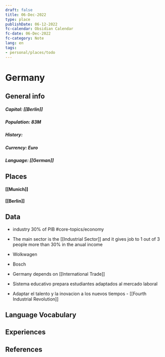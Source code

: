 ```yaml
---
draft: false
title: 06-Dec-2022
type: place
publishDate: 06-12-2022
fc-calendar: Obsidian Calendar
fc-date: 06-Dec-2022
fc-category: Note
lang: en
tags:
- personal/places/todo
---
```



# Germany


## General info
##### Capital: [[Berlin]]
##### Population: 83M 
##### History: 
##### Currency: Euro
##### Language:  [[German]]
  

## Places
#### [[Munich]]
#### [[Berlin]]

## Data
- industry 30% of PIB #core-topics/economy 
- The main  sector is the  [[Industrial Sector]] and it gives job to 1 out of 3 people more than 30% in the anual income
- Wolkwagen
- Bosch
- Germany depends on [[International Trade]]

- Sistema educativo prepara estudiantes adaptados al mercado laboral
- Adaptar el talento y la inovacion a los nuevos tiempos - [[Fourth Industrial Revolution]]

## Language Vocabulary


## Experiences


## References

